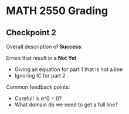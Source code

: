 # MATH 2550 Grading #

## Checkpoint 2 ##

Overall description of **Success**:


Errors that result in a **Not Yet**
* Giving an equation for part 1 that is not a line
* Ignoring IC for part 2

Common feedback points:
* Careful! Is e^0 = 0?
* What domain do we need to get a full line?
